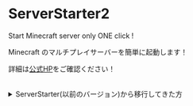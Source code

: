 # ServerStarter2

Start Minecraft server only ONE click !

Minecraft のマルチプレイサーバーを簡単に起動します！

詳細は[公式HP](https://server-starter-for-minecraft.github.io)をご確認ください！
<br>
<br>

<details>
  <summary>
    ServerStarter(以前のバージョン)から移行してきた方
  </summary>
  <div>
<br>
前作となるServerStarterをご利用いただいていた方々が本ソフトウェアへ移行する際の手順を下記に提示しております

試験的に掲載しておりますので，問題がなければ[公式HP](https://server-starter-for-minecraft.github.io)にも同様の内容を掲載いたします．

万一，うまく移行できないなどありましたら，恐れ入りますが Issues に投稿していただけますと幸いです．

1. [公式HP](https://server-starter-for-minecraft.github.io)にアクセスし，ServerStarter2をダウンロード＆インストールする
1. インストール後に画面を起動した際に，「既存ワールドの導入」にある「ワールドデータを選択」をクリックする
   ![ImportWorldBtn](https://github.com/CivilTT/ServerStarter2/assets/89191801/14e2a859-3a79-4587-b653-dc9299f06a23)
1. 「フォルダを選択」をクリックする
   ![SelectFolderBtn](https://github.com/CivilTT/ServerStarter2/assets/89191801/29b1dbdd-f2ee-48f0-93a3-cbde38587b6a)
1. 表示された画面の上部に以下のパスを入力し，Enter を押すことで，以前の ServerStarter のワールドデータの保存場所を開くことができる
   パス：`%AppData%\.minecraft\Servers\World_Data\`<br>
   ※インストール場所をデフォルトから変更している方は，変更した保存場所のパスをご入力ください<br>
   ![SelectFolderView](https://github.com/CivilTT/ServerStarter2/assets/89191801/943f6a24-a3ba-468d-bb73-0fdccfd24c51)
1. 以下の順にフォルダを選択していく

   1. 導入したいワールドを最後に起動した際のバージョンのフォルダを開く
   1. その中の「worlds」というフォルダを開く
   1. 導入したいワールドの名称となっているフォルダを開く
   1. その中にある「world」という名前のフォルダをクリック
   1. その状態で右下の「フォルダを選択」をクリック
      ![SelectFolderPart](https://github.com/CivilTT/ServerStarter2/assets/89191801/c389cfa6-e9e0-4322-94ac-98aecf57f8c5)

1. 画像のような確認画面が表示されるため，「ワールドを導入」をクリック
   ![ImportCheck](https://github.com/CivilTT/ServerStarter2/assets/89191801/2856d55c-23eb-40c7-9aef-373f86aa9a87)
1. しばらくするとワールドが ServerStarter2 に導入される
   ![FinalPage](https://github.com/CivilTT/ServerStarter2/assets/89191801/036bcf07-4565-4ebe-a707-29aca1839b42)

  </div>
</details>

